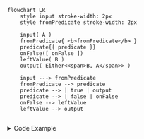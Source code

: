 <!-- ## `fromPredicate` -->

```mermaid
flowchart LR
    style input stroke-width: 2px
    style fromPredicate stroke-width: 2px

    input( A )
    fromPredicate{ <b>fromPredicate</b> }
    predicate{{ predicate }}
    onFalse([ onFalse ])
    leftValue( B )
    output( Either<<span>B, A</span>> )

    input ---> fromPredicate
    fromPredicate --> predicate
    predicate --> | true | output
    predicate --> | false | onFalse
    onFalse --> leftValue
    leftValue --> output
    
```

<details>
<summary>Code Example</summary>

```ts
{{./example.ts}}
```

</details>